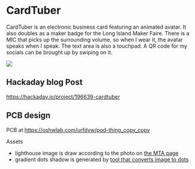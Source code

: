 # CardTuber

CardTuber is an electronic business card featuring an animated avatar. It also doubles as a maker badge for the Long Island Maker Faire. There is a MIC that picks up the surrounding volume, so when I wear it, the avatar speaks when I speak. The text area is also a touchpad. A QR code for my socials can be brought up by swiping on it.


[![](https://img.youtube.com/vi/l7JlRgJyDx8/0.jpg)](https://www.youtube.com/watch?v=l7JlRgJyDx8)

## Hackaday blog Post

https://hackaday.io/project/196639-cardtuber

## PCB design

PCB at https://oshwlab.com/urfdvw/pod-thing_copy_copy

Assets
- lighthouse image is draw according to the photo on [the MTA page](https://new.mta.info/guides/beaches/montauk-hamptons)
- gradient dots shadow is generated by [tool that converts image to dots](https://www.imgonline.com.ua/eng/dot-pattern-effect.php)